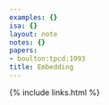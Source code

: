 ```yaml
---
examples: {}
isa: {}
layout: note
notes: {}
papers:
- boulton:tpcd:1993
title: Embedding
---
```

{% include links.html %}
